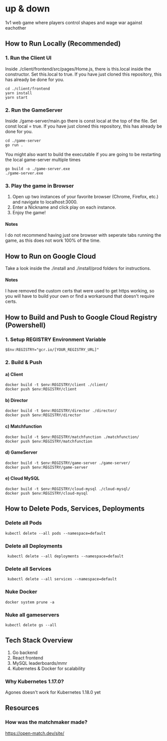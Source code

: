 # up & down
1v1 web game where players control shapes and wage war against eachother

## How to Run Locally (Recommended)
### 1. Run the Client UI
Inside ./client/frontend/src/pages/Home.js, there is this.local inside the constructor. Set this.local to true.
If you have just cloned this repository, this has already be done for you.
```
cd ./client/frontend
yarn install
yarn start
```

### 2. Run the GameServer
Inside ./game-server/main.go  there is const local at the top of the file. Set const local = true.
If you have just cloned this repository, this has already be done for you.
```
cd ./game-server
go run .
```
You might also want to build the executable if you are going to be restarting the local game-server multiple times
```
go build -o ./game-server.exe
./game-server.exe
```

### 3. Play the game in Browser
1. Open up two instances of your favorite browser (Chrome, Firefox, etc.) and navigate to localhost:3000. 
2. Enter a Nickname and click play on each instance. 
3. Enjoy the game! 
#### Notes 
I do not recommend having just one browser with seperate tabs running the game, as this does not work 100% of the time. 

## How to Run on Google Cloud
Take a look inside the ./install and ./install/prod folders for instructions.
#### Notes
I have removed the custom certs that were used to get https working, so you will have to build your own or find a workaround that doesn't require certs.

## How to Build and Push to Google Cloud Registry (Powershell)
### 1. Setup REGISTRY Environment Variable
```
$Env:REGISTRY="gcr.io/[YOUR_REGISTRY_URL]"
```

### 2. Build & Push 
#### a) Client
```
docker build -t $env:REGISTRY/client ./client/
docker push $env:REGISTRY/client
```
#### b) Director
```
docker build -t $env:REGISTRY/director ./director/
docker push $env:REGISTRY/director
```

#### c) Matchfunction
```
docker build -t $env:REGISTRY/matchfunction ./matchfunction/
docker push $env:REGISTRY/matchfunction
```

#### d) GameServer
```
docker build -t $env:REGISTRY/game-server ./game-server/
docker push $env:REGISTRY/game-server
```

#### e) Cloud MySQL
```
docker build -t $env:REGISTRY/cloud-mysql ./cloud-mysql/
docker push $env:REGISTRY/cloud-mysql
```

## How to Delete Pods, Services, Deployments
### Delete all Pods
```
kubectl delete --all pods --namespace=default
```

### Delete all Deployments
```
 kubectl delete --all deployments --namespace=default
```

### Delete all Services
```
 kubectl delete --all services --namespace=default
```

### Nuke Docker
```
docker system prune -a
```

### Nuke all gameservers
```
kubectl delete gs --all
```

## Tech Stack Overview
1. Go backend
2. React frontend
3. MySQL leaderboards/mmr
4. Kubernetes & Docker for scalability

### Why Kubernetes 1.17.0? 
Agones doesn't work for Kubernetes 1.18.0 yet

## Resources 

### How was the matchmaker made?
https://open-match.dev/site/
